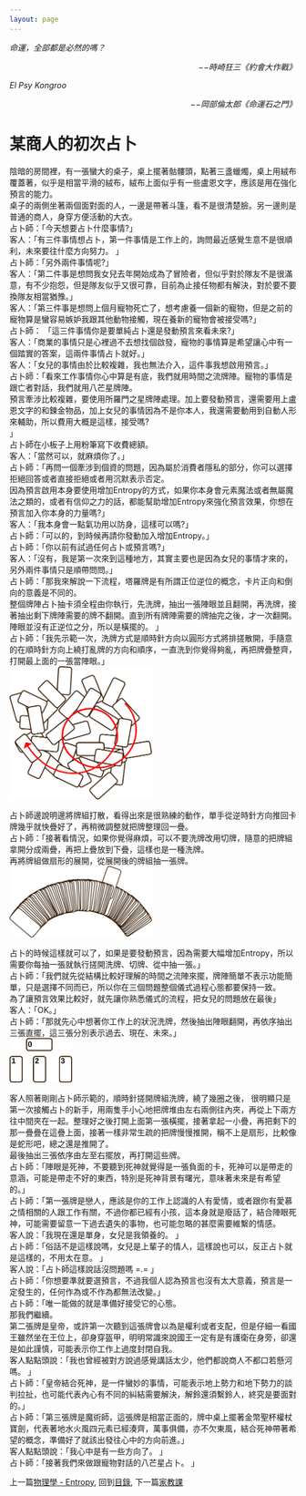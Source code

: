 ```yaml
---
layout: page
---
```


*命運，全部都是必然的嗎？*  
<p align="right"><i>−−時崎狂三《約會大作戰》</i></p>

*El Psy Kongroo*  
<p align="right"><i>−−岡部倫太郎《命運石之門》</i></p>

# 某商人的初次占卜
陰暗的房間裡，有一張蠻大的桌子，桌上擺著骷髏頭，點著三盞蠟燭，桌上用絨布覆蓋著，似乎是相當平滑的絨布，絨布上面似乎有一些盧恩文字，應該是用在強化預言的能力。   
桌子的兩側坐著兩個面對面的人，一邊是帶著斗篷，看不是很清楚臉。另一邊則是普通的商人，身穿方便活動的大衣。   
占卜師：「今天想要占卜什麼事情?」   
客人：「有三件事情想占卜，第一件事情是工作上的，詢問最近感覺生意不是很順利，未來要往什麼方向努力。 」   
占卜師：「另外兩件事情呢?」   
客人：「第二件事是想問我女兒去年開始成為了冒險者，但似乎對於隊友不是很滿意，有不少抱怨，但是隊友似乎又很可靠，目前為止接任物都有解決，對於要不要換隊友相當猶豫。」   
客人：「第三件事是想問上個月寵物死亡了，想考慮養一個新的寵物，但是之前的寵物算是蠻容易嫉妒我跟其他動物接觸，現在養新的寵物會被接受嗎?」   
占卜師： 「這三件事情你是要單純占卜還是發動預言來看未來?」   
客人：「商業的事情只是心裡過不去想找個啟發，寵物的事情算是希望讓心中有一個踏實的答案，這兩件事情占卜就好。」   
客人：「女兒的事情由於比較複雜，我也無法介入，這件事我想啟用預言。」   
占卜師：「看來工作事情你心中算是有底，我們就用時間之流牌陣。寵物的事情是跟亡者對話，我們就用八芒星牌陣。   
預言牽涉比較複雜，要使用所羅門之星牌陣處理。加上要發動預言，還需要用上盧恩文字的和鍊金物品，加上女兒的事情因為不是你本人，我還需要動用到自動人形來輔助，所以費用大概是這樣，接受嗎?  
」   
占卜師在小板子上用粉筆寫下收費總額。   
客人：「當然可以，就麻煩你了。」   
占卜師：「再問一個牽涉到個資的問題，因為屬於消費者隱私的部分，你可以選擇拒絕回答或者直接拒絕或者用沉默表示否定。   
因為預言啟用本身要使用增加Entropy的方式，如果你本身會元素魔法或者無屬魔法之類的，或者有信仰之力的話，都能幫助增加Entropy來強化預言效果，你想在預言加入你本身的力量嗎?」   
客人：「我本身會一點氣功用以防身，這樣可以嗎?」   
占卜師：「可以的，到時候再請你發動加入增加Entropy。」  
占卜師：「你以前有試過任何占卜或預言嗎?」   
客人：「沒有，我是第一次來到這種地方，其實主要也是因為女兒的事情才來的，另外兩件事情只是順帶問問。」   
占卜師：「那我來解說一下流程，塔羅牌是有所謂正位逆位的概念，卡片正向和倒向的意義是不同的。   
整個牌陣占卜抽卡須全程由你執行，先洗牌，抽出一張陣眼並且翻開，再洗牌，接著抽出剩下牌陣需要的牌不翻開。直到所有牌陣需要的牌抽完之後，才一次翻開。  
陣眼並沒有正逆位之分，所以是橫擺的。 」   
占卜師：「我先示範一次，洗牌方式是順時針方向以圓形方式將排搓散開，手隨意的在順時針方向上繞打亂牌的方向和順序，一直洗到你覺得夠亂，再把牌疊整齊，打開最上面的一張當陣眼。」   
<img src="./Divination1.svg" Width="250" />

占卜師邊說明邊將牌組打散，看得出來是很熟練的動作，單手從逆時針方向推回卡牌幾乎就快疊好了，再稍微調整就把牌整理回一疊。   
占卜師：「接著看情況，如果你覺得麻煩，可以不要洗牌改用切牌，隨意的把牌組拿開分成兩疊，再把上疊放到下疊，這樣也是一種洗牌。   
再將牌組做扇形的展開，從展開後的牌組抽一張牌。   
<img src="./Divination2.svg" Width="250" />

占卜的時候這樣就可以了，如果是要發動預言，因為需要大幅增加Entropy，所以需要你每抽一張就執行搓開洗牌、切牌、從中抽一張。」   
占卜師：「我們就先從結構比較好理解的時間之流陣來擺，牌陣簡單不表示功能簡單，只是選擇不同而已，所以你在三個問題整個儀式過程心態都要保持一致。   
為了讓預言效果比較好，就先讓你熟悉儀式的流程，把女兒的問題放在最後」   
客人：「OK。」   
占卜師：「那就先心中想著你工作上的狀況洗牌，然後抽出陣眼翻開，再依序抽出三張直擺，這三張分別表示過去、現在、未來。」   
<img src="./Divination3.svg" Width="110"/>

客人照著剛剛占卜師示範的，順時針搓開牌組洗牌，繞了幾圈之後， 很明顯只是第一次接觸占卜的新手，用兩隻手小心地把牌堆由左右兩側往內夾，再從上下兩方往中間夾在一起。整理好之後打開上面第一張橫擺，接著拿起一小疊，再把剩下的那一疊疊在這疊上面，接著一樣非常生疏的把牌慢慢推開，稱不上是扇形，比較像是蛇形吧，總之還是推開了。   
最後抽出三張依序由左至右擺放，再打開這些牌。   
占卜師：「陣眼是死神，不要聽到死神就覺得是一張負面的卡，死神可以是帶走的意涵，可能是帶走不好的東西，特別是死神背景有曙光，意味著未來是有希望的。」   
占卜師：「第一張牌是戀人，應該是你的工作上認識的人有愛情，或者跟你有愛慕之情相關的人跟工作有關，不過你都已經有小孩，這本身就是廢話了，結合陣眼死神，可能需要留意一下過去遺失的事物，也可能忽略的甚麼需要維繫的情感。   
客人說：「我現在還是單身，女兒是我領養的。 」   
占卜師：「俗話不是這樣說嗎，女兒是上輩子的情人，這樣說也可以，反正占卜就是這樣的，不用太在意。 」   
客人說：「占卜師這樣說話沒問題嗎 =.= 」   
占卜師：「你想要準就要選預言，不過我個人認為預言也沒有太大意義，預言是一定發生的，任何作為或不作為都無法改變。」   
占卜師：「唯一能做的就是準備好接受它的心態。   
那我們繼續。   
第二張牌是皇帝，或許第一次聽到這張牌會以為是權利或者支配，但是仔細一看國王雖然坐在王位上，卻身穿盔甲，明明常識來說國王一定有是有護衛在身旁，卻還是如此謹慎，可能表示你工作上過度封閉自我。   
客人點點頭說：「我也曾經被對方說過感覺講話太少，他們都說商人不都口若懸河嗎。 」   
占卜師：「皇帝結合死神，是一件蠻妙的事情，可能表示地上勢力和地下勢力的談判拉扯，也可能代表內心有不同的糾結需要解決，解鈴還須繫鈴人，終究是要面對的。」   
占卜師：「第三張牌是魔術師，這張牌是相當正面的，牌中桌上擺著金幣聖杯權杖寶劍，代表著地水火風四元素已經湊齊，萬事俱備，亦不欠東風，結合死神帶著希望的概念，準備好了就該出發往心中的方向前進。」   
客人點點頭說：「我心中是有一些方向了。 」   
占卜師：「接著我們來做跟寵物對話的八芒星占卜。 」   


上一篇[物理學 - Entropy](./Entropy), 
回到[目錄](/Novel/Setting/#ch-1-world-setting), 
下一篇[家教課](./Tuition)
